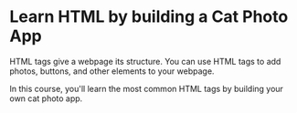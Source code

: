# Learn HTML by building a Cat Photo App

HTML tags give a webpage its structure. You can use HTML tags to add photos, buttons, and other elements to your webpage.

In this course, you'll learn the most common HTML tags by building your own cat photo app.
